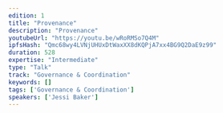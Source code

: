 ```yaml
---
edition: 1
title: "Provenance"
description: "Provenance"
youtubeUrl: "https://youtu.be/wRoRMSo7Q4M"
ipfsHash: "Qmc68wy4LVNjUHUxDtWaxXX8dKQPjA7xx4BG9Q2DaE9z99"
duration: 528
expertise: "Intermediate"
type: "Talk"
track: "Governance & Coordination"
keywords: []
tags: ['Governance & Coordination']
speakers: ['Jessi Baker']
---
```

